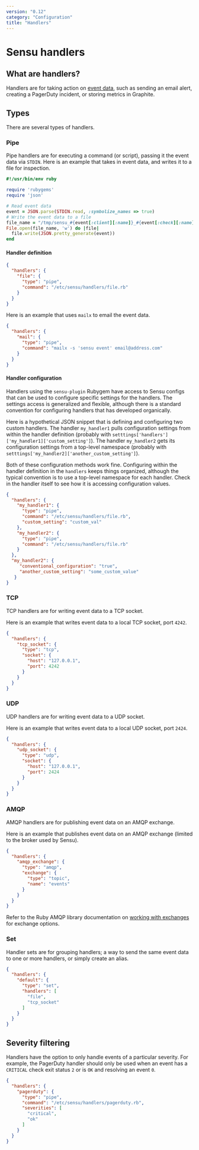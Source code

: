 ```yaml
---
version: "0.12"
category: "Configuration"
title: "Handlers"
---
```


# Sensu handlers

## What are handlers?

Handlers are for taking action on [event data](events), such as sending an 
email alert, creating a PagerDuty incident, or storing metrics in Graphite.

## Types
There are several types of handlers.

### Pipe 

Pipe handlers are for executing a command (or script), passing it the
event data via `STDIN`. Here is an example that takes in event data, and
writes it to a file for inspection.

``` ruby
#!/usr/bin/env ruby

require 'rubygems'
require 'json'

# Read event data
event = JSON.parse(STDIN.read, :symbolize_names => true)
# Write the event data to a file
file_name = "/tmp/sensu_#{event[:client][:name]}_#{event[:check][:name]}"
File.open(file_name, 'w') do |file|
  file.write(JSON.pretty_generate(event))
end
```

#### Handler definition

``` json
{
  "handlers": {
    "file": {
      "type": "pipe",
      "command": "/etc/sensu/handlers/file.rb"
    }
  }
}
```

Here is an example that uses `mailx` to email the event data.

``` json
{
  "handlers": {
    "mail": {
      "type": "pipe",
      "command": "mailx -s 'sensu event' email@address.com"
    }
  }
}
```

#### Handler configuration

Handlers using the `sensu-plugin` Rubygem have access to Sensu configs
that can be used to configure specific settings for the handlers.  The
settings access is generalized and flexible, although there is a
standard convention for configuring handlers that has developed
organically.

Here is a hypothetical JSON snippet that is defining and configuring two
custom handlers.  The handler `my_handler1` pulls configuration settings
from within the handler definition (probably with
`setttings['handlers']['my_handler1]['custom_setting']`).  The
handler `my_handler2` gets its configuration settings from a
top-level namespace (probably with
`setttings['my_handler2]['another_custom_setting']`).  

Both of these configuration methods work fine.  Configuring within the
handler definition in the `handlers` keeps things organized,
although the typical convention is to use a top-level namespace for each
handler.  Check in the handler itself to see how it is accessing
configuration values.

``` json
{
  "handlers": {
    "my_handler1": {
      "type": "pipe",
      "command": "/etc/sensu/handlers/file.rb",
      "custom_setting": "custom_val"
    },
    "my_handler2": {
      "type": "pipe",
      "command": "/etc/sensu/handlers/file.rb"
    }
  },
  "my_handler2": {
     "conventional_configuration": "true",
     "another_custom_setting": "some_custom_value"
   }
}
```

### TCP
TCP handlers are for writing event data to a TCP socket.

Here is an example that writes event data to a local TCP socket, port `4242`.

``` json
{
  "handlers": {
    "tcp_socket": {
      "type": "tcp",
      "socket": {
        "host": "127.0.0.1",
        "port": 4242
      }
    }
  }
}
```

### UDP

UDP handlers are for writing event data to a UDP socket.

Here is an example that writes event data to a local UDP socket, port `2424`.

``` json
{
  "handlers": {
    "udp_socket": {
      "type": "udp",
      "socket": {
        "host": "127.0.0.1",
        "port": 2424
      }
    }
  }
}
```

### AMQP

AMQP handlers are for publishing event data on an AMQP exchange.

Here is an example that publishes event data on an AMQP exchange (limited to the broker used by Sensu).

``` json
{
  "handlers": {
    "amqp_exchange": {
      "type": "amqp",
      "exchange": {
        "type": "topic",
        "name": "events"
      }
    }
  }
}
```

Refer to the Ruby AMQP library documentation on 
[working with exchanges](http://rubyamqp.info/articles/working_with_exchanges/) 
for exchange options.

### Set

Handler sets are for grouping handlers; a way to send the same event
data to one or more handlers, or simply create an alias.

``` json
{
  "handlers": {
    "default": {
      "type": "set",
      "handlers": [
        "file",
        "tcp_socket"
      ]
    }
  }
}
```

## Severity filtering

Handlers have the option to only handle events of a particular severity.
For example, the PagerDuty handler should only be used when an event has
a `CRITICAL` check exit status `2` or is `OK` and resolving an event `0`.

``` json
{
  "handlers": {
    "pagerduty": {
      "type": "pipe",
      "command": "/etc/sensu/handlers/pagerduty.rb",
      "severities": [
        "critical",
        "ok"
      ]
    }
  }
}
```

